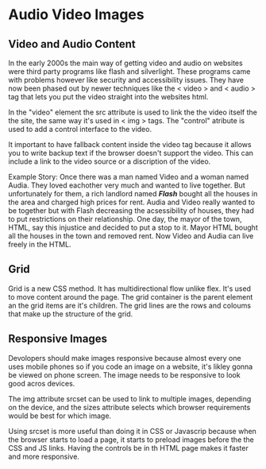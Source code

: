 # Audio Video Images

## Video and Audio Content

In the early 2000s the main way of getting video and audio on websites were third party programs like flash and silverlight. These programs came with problems however like security and accessibility issues. They have now been phased out by newer techniques like the < video > and < audio > tag that lets you put the video straight into the websites html.

In the "video" element the src attribute is used to link the the video itself the the site, the same way it's used in < img > tags. The "control" atribute is used to add a control interface to the video.

It important to have fallback content inside the video tag because it allows you to write backup text if the browser doesn't support the video. This can include a link to the video source or a discription of the video.

Example Story: Once there was a man named Video and a woman named Audia. They loved eachother very much and wanted to live together. But unfortunately for them, a rich landlord named ***Flash*** bought all the houses in the area and charged high prices for rent. Audia and Video really wanted to be together but with Flash decreasing the acsessibility of houses, they had to put restrictions on their relationship. One day, the mayor of the town, HTML, say this injustice and decided to put a stop to it. Mayor HTML bought all the houses in the town and removed rent. Now Video and Audia can live freely in the HTML.

## Grid

Grid is a new CSS method. It has multidirectional flow unlike flex. It's used to move content around the page. The grid container is the parent element an the grid items are it's children. The grid lines are the rows and coloums that make up the structure of the grid.

## Responsive Images

Devolopers should make images responsive because almost every one uses mobile phones so if you code an image on a website, it's likley gonna be viewed on phone screen. The image needs to be responsive to look good acros devices.

The img attribute srcset can be used to link to multiple images, depending on the device, and the sizes attribute selects which browser requirements would be best for which image.

Using srcset is more useful than doing it in CSS or Javascrip because when the browser starts to load a page, it starts to preload images before the the CSS and JS links. Having the controls be in th HTML page makes it faster and more responsive.
